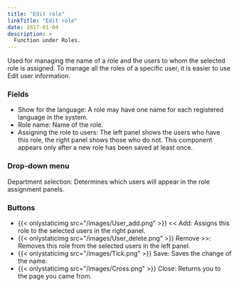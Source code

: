 ```yaml
---
title: "Edit role"
linkTitle: "Edit role"
date: 2017-01-04
description: >
  Function under Roles.
---
```

Used for managing the name of a role and the users to whom the selected role is assigned. To manage all the roles of a specific user, it is easier to use Edit user information.

### Fields

- Show for the language: A role may have one name for each registered language in the system.
- Role name: Name of the role.
- Assigning the role to users: The left panel shows the users who have this role, the right panel shows those who do not. This component appears only after a new role has been saved at least once.

### Drop-down menu

Department selection: Determines which users will appear in the role assignment panels.

### Buttons

- {{< onlystaticimg src="/images/User_add.png" >}} << Add: Assigns this role to the selected users in the right panel.
- {{< onlystaticimg src="/images/User_delete.png" >}} Remove >>: Removes this role from the selected users in the left panel.
- {{< onlystaticimg src="/images/Tick.png" >}} Save: Saves the change of the name.
- {{< onlystaticimg src="/images/Cross.png" >}} Close: Returns you to the page you came from.
